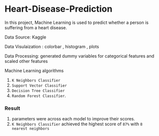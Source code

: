 # Heart-Disease-Prediction

In this project, Machine Learning is used to predict whether a person is suffering from a heart disease.

Data Source: Kaggle

Data Visulaization : colorbar , histogram , plots

Data Processing: generated dummy variables for categorical features and scaled other features 

Machine Learning algorithms 
 1.  `K Neighbors Classifier`
 2.  `Support Vector Classifier`
 3.  `Decision Tree Classifier`
 4.  `Random Forest Classifier`.
  
### Result
1. parameters were across each model to improve their scores.
2. `K Neighbors Classifier` achieved the highest score of `87%` with `8 nearest neighbors`
